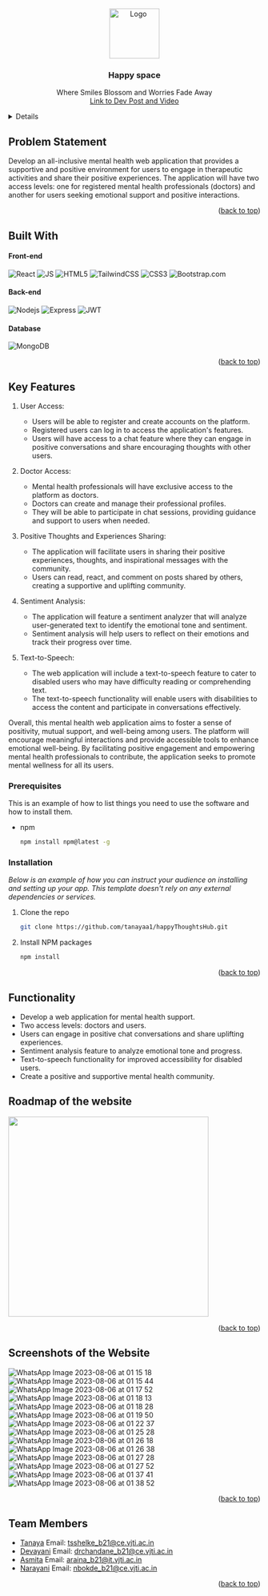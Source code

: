 <!-- Improved compatibility of back to top link: See: https://github.com/othneildrew/Best-README-Template/pull/73 -->
<a name="readme-top"></a>
<!--
*** Thanks for checking out the Best-README-Template. If you have a suggestion
*** that would make this better, please fork the repo and create a pull request
*** or simply open an issue with the tag "enhancement".
*** Don't forget to give the project a star!
*** Thanks again! Now go create something AMAZING! :D
-->



<!-- PROJECT SHIELDS -->
<!--
*** I'm using markdown "reference style" links for readability.
*** Reference links are enclosed in brackets [ ] instead of parentheses ( ).
*** See the bottom of this document for the declaration of the reference variables
*** for contributors-url, forks-url, etc. This is an optional, concise syntax you may use.
*** https://www.markdownguide.org/basic-syntax/#reference-style-links
-->

<!-- PROJECT LOGO -->
<br />
<div align="center">

<img src="https://github.com/tanayaa1/happyThoughtsHub/assets/116104916/c1d4edb0-e0f6-445e-9d5b-a9667c1ff873" alt="Logo" height="100">
  <h3 align="center">Happy space</h3>

  <p align="center">
    Where Smiles Blossom and Worries Fade Away<br>
    <a href="https://devpost.com/software/happy-space-0cvfr5">Link to Dev Post and Video<a/>
  </p>
</div>



<!-- TABLE OF CONTENTS -->
<details>
  <summary>Table of Contents</summary>
  <ol>
    <li>
      <a href="#about-the-project">Problem Statement</a>
      <ul>
        <li><a href="#built-with">Built With</a></li>
      </ul>
    </li>
    <li>
      <a href="#getting-started">Key Features</a>
    </li>
    <li><a href="#usage">Functionality</a></li>
    <li><a href="#roadmap">Roadmap</a></li>
    <li><a href="#contributing">Contributing</a></li>
    <li><a href="#license">License</a></li>
    <li><a href="#contact">Contact</a></li>
    <li><a href="#acknowledgments">Acknowledgments</a></li>
  </ol>
</details>



<!-- ABOUT THE PROJECT -->
## Problem Statement

Develop an all-inclusive mental health web application that provides a supportive and positive environment for users to engage in therapeutic activities and share their positive experiences. The application will have two access levels: one for registered mental health professionals (doctors) and another for users seeking emotional support and positive interactions.


<p align="right">(<a href="#readme-top">back to top</a>)</p>



## Built With

#### Front-end

![React](https://img.shields.io/badge/-React-61DAFB?style=flat-square&logo=react&logoColor=ffffff)
![JS](https://img.shields.io/badge/JavaScript-323330?style=for-the-badge&logo=javascript&logoColor=F7DF1E)
![HTML5](https://img.shields.io/badge/HTML5-E34F26?style=for-the-badge&logo=html5&logoColor=white)
![TailwindCSS](https://camo.githubusercontent.com/5d16e7fdd964ebca50ca82d6c8b081045630340427c463f4470050acd4e50ef3/68747470733a2f2f696d672e736869656c64732e696f2f7374617469632f76313f7374796c653d666f722d7468652d6261646765266d6573736167653d5461696c77696e642b43535326636f6c6f723d323232323232266c6f676f3d5461696c77696e642b435353266c6f676f436f6c6f723d303642364434266c6162656c3d)
![CSS3](https://img.shields.io/badge/CSS3-1572B6?style=for-the-badge&logo=css3&logoColor=white)
![Bootstrap.com](https://img.shields.io/badge/Bootstrap-563D7C?style=for-the-badge&logo=bootstrap&logoColor=white)


#### Back-end

![Nodejs](https://img.shields.io/badge/-Nodejs-339933?style=flat-square&logo=Node.js&logoColor=ffffff)
![Express](https://img.shields.io/badge/express.js-%23404d59.svg?style=flat-square&logo=express&logoColor=%2361DAFB)
![JWT](https://img.shields.io/badge/JWT-000000?style=for-the-badge&logo=JSON%20web%20tokens&logoColor=white)

#### Database
![MongoDB](https://img.shields.io/badge/MongoDB-%234ea94b.svg?style=flat-square&logo=mongodb&logoColor=white)

<p align="right">(<a href="#readme-top">back to top</a>)</p>

<!-- GETTING STARTED -->
## Key Features

1. User Access:
   - Users will be able to register and create accounts on the platform.
   - Registered users can log in to access the application's features.
   - Users will have access to a chat feature where they can engage in positive conversations and share encouraging thoughts with other users.

2. Doctor Access:
   - Mental health professionals will have exclusive access to the platform as doctors.
   - Doctors can create and manage their professional profiles.
   - They will be able to participate in chat sessions, providing guidance and support to users when needed.

3. Positive Thoughts and Experiences Sharing:
   - The application will facilitate users in sharing their positive experiences, thoughts, and inspirational messages with the community.
   - Users can read, react, and comment on posts shared by others, creating a supportive and uplifting community.

4. Sentiment Analysis:
   - The application will feature a sentiment analyzer that will analyze user-generated text to identify the emotional tone and sentiment.
   - Sentiment analysis will help users to reflect on their emotions and track their progress over time.

5. Text-to-Speech:
   - The web application will include a text-to-speech feature to cater to disabled users who may have difficulty reading or comprehending text.
   - The text-to-speech functionality will enable users with disabilities to access the content and participate in conversations effectively.

Overall, this mental health web application aims to foster a sense of positivity, mutual support, and well-being among users. The platform will encourage meaningful interactions and provide accessible tools to enhance emotional well-being. By facilitating positive engagement and empowering mental health professionals to contribute, the application seeks to promote mental wellness for all its users.

### Prerequisites

This is an example of how to list things you need to use the software and how to install them.
* npm
  ```sh
  npm install npm@latest -g
  ```

### Installation

_Below is an example of how you can instruct your audience on installing and setting up your app. This template doesn't rely on any external dependencies or services._

1. Clone the repo
   ```sh
   git clone https://github.com/tanayaa1/happyThoughtsHub.git
   ```
2. Install NPM packages
   ```sh
   npm install
   ```
<p align="right">(<a href="#readme-top">back to top</a>)</p>



<!-- USAGE EXAMPLES -->
## Functionality

- Develop a web application for mental health support.
- Two access levels: doctors and users.
- Users can engage in positive chat conversations and share uplifting experiences.
- Sentiment analysis feature to analyze emotional tone and progress.
- Text-to-speech functionality for improved accessibility for disabled users.
- Create a positive and supportive mental health community.



<!-- ROADMAP -->
## Roadmap of the website
<img src="https://github.com/tanayaa1/happyThoughtsHub/assets/116104916/ee4106c2-6906-412c-bc78-9c7e37798921" height="400"/>

<p align="right">(<a href="#readme-top">back to top</a>)</p>

<!-- CONTRIBUTING -->
## Screenshots of the Website

![WhatsApp Image 2023-08-06 at 01 15 18](https://github.com/tanayaa1/happyThoughtsHub/assets/116104916/6e5e7df7-23d4-4796-9eb9-6866697e05e7)
![WhatsApp Image 2023-08-06 at 01 15 44](https://github.com/tanayaa1/happyThoughtsHub/assets/116104916/73a65283-23cd-40e7-a8ca-378f9dd60276)
![WhatsApp Image 2023-08-06 at 01 17 52](https://github.com/tanayaa1/happyThoughtsHub/assets/116104916/92ee54ee-76ab-41b6-9142-21ca8dcfac79)
![WhatsApp Image 2023-08-06 at 01 18 13](https://github.com/tanayaa1/happyThoughtsHub/assets/116104916/ac963981-c177-4bb0-a693-5f7dfa1361d8)
![WhatsApp Image 2023-08-06 at 01 18 28](https://github.com/tanayaa1/happyThoughtsHub/assets/116104916/274a0a24-7eff-4422-88f1-3abd323a7f47)
![WhatsApp Image 2023-08-06 at 01 19 50](https://github.com/tanayaa1/happyThoughtsHub/assets/116104916/f1b1499f-01b6-4a61-ab19-cba4ac49a18e)
![WhatsApp Image 2023-08-06 at 01 22 37](https://github.com/tanayaa1/happyThoughtsHub/assets/116104916/6218adb0-0b54-4b08-bb62-12ae03dc70bd)
![WhatsApp Image 2023-08-06 at 01 25 28](https://github.com/tanayaa1/happyThoughtsHub/assets/116104916/78be4425-2512-44ef-a416-87f3f7d19c40)
![WhatsApp Image 2023-08-06 at 01 26 18](https://github.com/tanayaa1/happyThoughtsHub/assets/116104916/114488d2-1f71-4e34-8b0f-44883eba5388)
![WhatsApp Image 2023-08-06 at 01 26 38](https://github.com/tanayaa1/happyThoughtsHub/assets/116104916/b0ef11f1-4419-443e-b938-1403594cd641)
![WhatsApp Image 2023-08-06 at 01 27 28](https://github.com/tanayaa1/happyThoughtsHub/assets/116104916/7c0a5283-3019-425b-9b50-39d311fd2857)
![WhatsApp Image 2023-08-06 at 01 27 52](https://github.com/tanayaa1/happyThoughtsHub/assets/116104916/4143959a-8575-456f-8dc9-4304c1c5e2b7)
![WhatsApp Image 2023-08-06 at 01 37 41](https://github.com/tanayaa1/happyThoughtsHub/assets/116104916/72fe66f1-c74e-4f4f-961c-bfb0dcc42cae)
![WhatsApp Image 2023-08-06 at 01 38 52](https://github.com/tanayaa1/happyThoughtsHub/assets/116104916/cd9c466c-e2a4-42c3-82d1-6594dafeab22)

<p align="right">(<a href="#readme-top">back to top</a>)</p>

<!-- ACKNOWLEDGMENTS -->
## Team Members

- [Tanaya](https://github.com/tanayaa1) Email: tsshelke_b21@ce.vjti.ac.in
- [Devayani](https://github.com/devayani03) Email: drchandane_b21@ce.vjti.ac.in
- [Asmita](https://github.com/AsmitaRaina) Email: araina_b21@it.vjti.ac.in
- [Narayani](https://github.com/narayanibokde9) Email: nbokde_b21@ce.vjti.ac.in

<p align="right">(<a href="#readme-top">back to top</a>)</p>


<!-- MARKDOWN LINKS & IMAGES -->
<!-- https://www.markdownguide.org/basic-syntax/#reference-style-links -->
[contributors-shield]: https://img.shields.io/github/contributors/othneildrew/Best-README-Template.svg?style=for-the-badge
[contributors-url]: https://github.com/othneildrew/Best-README-Template/graphs/contributors
[forks-shield]: https://img.shields.io/github/forks/othneildrew/Best-README-Template.svg?style=for-the-badge
[forks-url]: https://github.com/othneildrew/Best-README-Template/network/members
[stars-shield]: https://img.shields.io/github/stars/othneildrew/Best-README-Template.svg?style=for-the-badge
[stars-url]: https://github.com/othneildrew/Best-README-Template/stargazers
[issues-shield]: https://img.shields.io/github/issues/othneildrew/Best-README-Template.svg?style=for-the-badge
[issues-url]: https://github.com/othneildrew/Best-README-Template/issues
[license-shield]: https://img.shields.io/github/license/othneildrew/Best-README-Template.svg?style=for-the-badge
[license-url]: https://github.com/othneildrew/Best-README-Template/blob/master/LICENSE.txt
[linkedin-shield]: https://img.shields.io/badge/-LinkedIn-black.svg?style=for-the-badge&logo=linkedin&colorB=555
[linkedin-url]: https://linkedin.com/in/othneildrew
[product-screenshot]: images/screenshot.png
[Next.js]: https://img.shields.io/badge/next.js-000000?style=for-the-badge&logo=nextdotjs&logoColor=white
[Next-url]: https://nextjs.org/
[React.js]: https://img.shields.io/badge/React-20232A?style=for-the-badge&logo=react&logoColor=61DAFB
[React-url]: https://reactjs.org/
[Vue.js]: https://img.shields.io/badge/Vue.js-35495E?style=for-the-badge&logo=vuedotjs&logoColor=4FC08D
[Vue-url]: https://vuejs.org/
[Angular.io]: https://img.shields.io/badge/Angular-DD0031?style=for-the-badge&logo=angular&logoColor=white
[Angular-url]: https://angular.io/
[Svelte.dev]: https://img.shields.io/badge/Svelte-4A4A55?style=for-the-badge&logo=svelte&logoColor=FF3E00
[Svelte-url]: https://svelte.dev/
[Laravel.com]: https://img.shields.io/badge/Laravel-FF2D20?style=for-the-badge&logo=laravel&logoColor=white
[Laravel-url]: https://laravel.com
[Bootstrap.com]: https://img.shields.io/badge/Bootstrap-563D7C?style=for-the-badge&logo=bootstrap&logoColor=white
[Bootstrap-url]: https://getbootstrap.com
[JQuery.com]: https://img.shields.io/badge/jQuery-0769AD?style=for-the-badge&logo=jquery&logoColor=white
[JQuery-url]: https://jquery.com 
